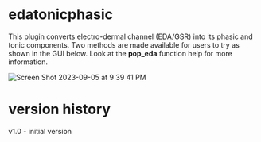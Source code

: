 # edatonicphasic

This plugin converts electro-dermal channel (EDA/GSR) into its phasic and tonic components.
Two methods are made available for users to try as shown in the GUI below. Look at the **pop_eda** function help for more information.

![Screen Shot 2023-09-05 at 9 39 41 PM](https://github.com/arnodelorme/edatonicphasic/assets/1872705/06d52968-46e2-4a9e-bde9-f85b1eb72e70)

# version history

v1.0 - initial version
